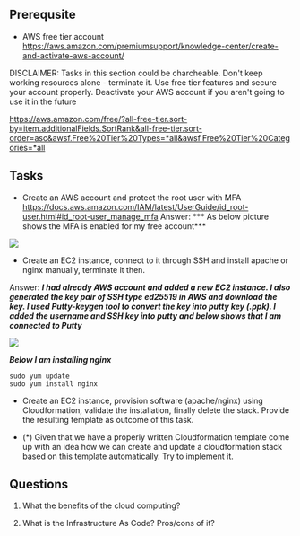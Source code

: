 ## Prerequsite

* AWS free tier account https://aws.amazon.com/premiumsupport/knowledge-center/create-and-activate-aws-account/

DISCLAIMER: Tasks in this section could be charcheable. Don't keep working resources alone - terminate it. 
Use free tier features and secure your account properly. Deactivate your AWS account if you aren't going 
to use it in the future 

https://aws.amazon.com/free/?all-free-tier.sort-by=item.additionalFields.SortRank&all-free-tier.sort-order=asc&awsf.Free%20Tier%20Types=*all&awsf.Free%20Tier%20Categories=*all


## Tasks

* Create an AWS account and protect the root user with MFA https://docs.aws.amazon.com/IAM/latest/UserGuide/id_root-user.html#id_root-user_manage_mfa
Answer: *** As below picture shows the MFA is enabled for my free account***

![](https://i.imgur.com/8PhBoNJ.png)


* Create an EC2 instance, connect to it through SSH and install apache or nginx manually, terminate it then.

Answer: ***I had already AWS account and added a new EC2 instance. I also generated the key pair of SSH type ed25519 in AWS and download the key. I used Putty-keygen tool to convert the key into putty key (.ppk). I added the username and SSH key into putty and below shows that I am connected to Putty***

![](https://i.imgur.com/3dcepNW.png)

***Below I am installing nginx***

```
sudo yum update
sudo yum install nginx
```



* Create an EC2 instance, provision software (apache/nginx) using Cloudformation, validate the installation, finally delete the stack. 
  Provide the resulting template as outcome of this task.

* (*) Given that we have a properly written Cloudformation template come up with an idea how we 
  can create and update a cloudformation stack based on this template automatically. Try to implement it.

## Questions

1. What the benefits of the cloud computing?

2. What is the Infrastructure As Code? Pros/cons of it?


